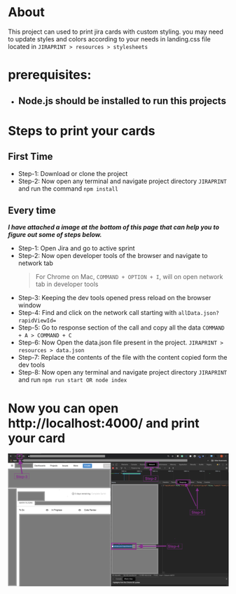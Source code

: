 # About
This project can used to print jira cards with custom styling. you may need to update styles and colors according to your needs in landing.css file located in ```JIRAPRINT > resources > stylesheets```

# prerequisites:
- ## Node.js should be installed to run this projects

# Steps to print your cards
## First Time 
- Step-1: Download or clone the project
- Step-2: Now open any terminal and navigate project directory ```JIRAPRINT``` and run the command ```npm install```

## Every time
**_I have attached a image at the bottom of this page that can help you to figure out some of steps below._**
- Step-1: Open Jira and go to active sprint
- Step-2: Now open developer tools of the browser and navigate to network tab
  > For Chrome on Mac, ```COMMAND + OPTION + I```, will on open network tab in developer tools
- Step-3: Keeping the dev tools opened press reload on the browser window
- Step-4: Find and click on the network call starting with ```allData.json?rapidViewId=```
- Step-5: Go to response section of the call and copy all the data ```COMMAND + A > COMMAND + C```
- Step-6: Now Open the data.json file present in the project. ```JIRAPRINT > resources > data.json```
- Step-7: Replace the contents of the file with the content copied form the dev tools
- Step-8: Now open any terminal and navigate project directory ```JIRAPRINT``` and run  ```npm run start OR node index```

# Now you can open http://localhost:4000/ and print your card

![](screenshots/help.png)